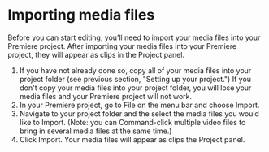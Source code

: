 # Importing media files

Before you can start editing, you’ll need to import your media files into your Premiere project. After importing your media files into your Premiere project, they will appear as clips in the Project panel.

1. If you have not already done so, copy all of your media files into your project folder (see previous section, "Setting up your project.") If you don't copy your media files into your project folder, you will lose your media files and your Premiere project will not work.
2. In your Premiere project, go to File on the menu bar and choose Import.
3. Navigate to your project folder and the select the media files you would like to Import. \(Note: you can Command-click multiple video files to bring in several media files at the same time.\)
4. Click Import. Your media files will appear as clips the Project panel.

